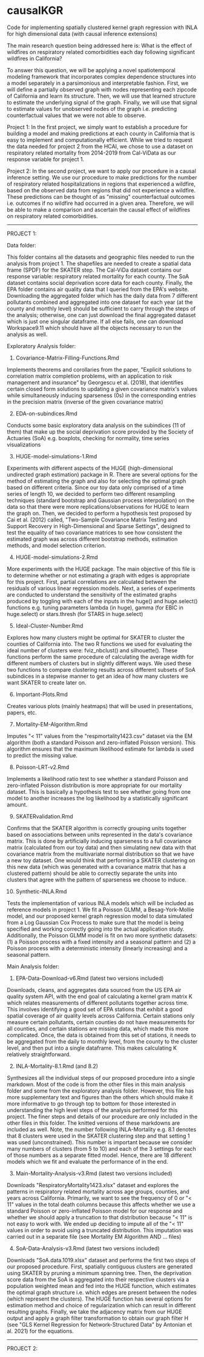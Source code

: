 # causalKGR
Code for implementing spatially clustered kernel graph regression with INLA for high dimensional data (with causal inference extensions)

The main research question being addressed here is: What is the effect of wildfires on respiratory related comorbidities each day following significant wildfires in California? 

To answer this question, we will be applying a novel spatiotemporal modeling framework that incorporates complex dependence structures into a model separately in a parsimonious and interpretable fashion. First, we will define a partially observed graph with nodes representing each zipcode of California and learn its structure. Then, we will use that learned structure to estimate the underlying signal of the graph. Finally, we will use that signal to estimate values for unobserved nodes of the graph i.e. predicting counterfactual values that we were not able to observe. 

Project 1: In the first project, we simply want to establish a procedure for building a model and making predictions at each county in California that is easy to implement and computationally efficient. While we tried to request the data needed for project 2 from the HCAI, we chose to use a dataset on respiratory related mortality from 2014-2019 from Cal-ViData as our response variable for project 1. 

Project 2: In the second project, we want to apply our procedure in a causal inference setting. We use our procedure to make predictions for the number of respiratory related hospitalizations in regions that experienced a wildfire, based on the observed data from regions that did not experience a wildfire. These predictions can be thought of as "missing" counterfactual outcomes i.e. outcomes if no wildfire had occurred in a given area. Therefore, we will be able to make a comparison and ascertain the causal effect of wildfires on respiratory related comorbidities. 

--------------------------------------------------------------------------------------------------------------------------------------------------------------

PROJECT 1: 

Data folder: 

This folder contains all the datasets and geographic files needed to run the analysis from project 1. The shapefiles are needed to create a spatial data frame (SPDF) for the SKATER step. The Cal-ViDa dataset contains our response variable: respiratory related mortality for each county. The SoA dataset contains social deprivation score data for each county. Finally, the EPA folder contains air quality data that I queried from the EPA's website. Downloading the aggregated folder which has the daily data from 7 different pollutants combined and aggregated into one dataset for each year (at the county and monthly level) should be sufficient to carry through the steps of the analysis; otherwise, one can just download the final aggregated dataset which is just one singular dataframe. If all else fails, one can download Workspace9.11 which should have all the objects necessary to run the analysis as well. 

Exploratory Analysis folder: 

1. Covariance-Matrix-Filling-Functions.Rmd 

Implements theorems and corollaries from the paper, "Explicit solutions to correlation matrix completion problems, with an application to risk management and insurance" by Georgescu et al. (2018), that identifies certain closed form solutions to updating a given covariance matrix's values while simultaneously inducing sparseness (0s) in the corresponding entries in the precision matrix (inverse of the given covariance matrix) 

2. EDA-on-subindices.Rmd  

Conducts some basic exploratory data analysis on the subindices (11 of them) that make up the social deprivation score provided by the Society of Actuaries (SoA) e.g. boxplots, checking for normality, time series visualizations

3. HUGE-model-simulations-1.Rmd

Experiments with different aspects of the HUGE (high-dimensional undirected graph estimation) package in R. There are several options for the method of estimating  the graph and also for selecting the optimal graph based on different criteria. Since our toy data only comprised of a time series of length 10, we decided to perform two different resampling techniques (standard bootstrap and Gaussian process interpolation) on the data so that there were more replications/observations for HUGE to learn the graph on. Then, we decided to perform a hypothesis test proposed by Cai et al. (2012) called, "Two-Sample Covariance Matrix Testing and Support Recovery in High-Dimensional and Sparse Settings", designed to test the equality of two covariance matrices to see how consistent the estimated graph was across different bootstrap methods, estimation methods, and model selection criterion. 

4. HUGE-model-simulations-2.Rmd

More experiments with the HUGE package. The main objective of this file is to determine whether or not estimating a graph with edges is appropriate for this project. First, partial correlations are calculated between the residuals of various linear regression models. Next, a series of experiments are conducted to understand the sensitivity of the estimated graphs produced by toggling with each of the inputs in the huge() and huge.select() functions e.g. tuning parameters lambda (in huge), gamma (for EBIC in huge.select) or stars.thresh (for STARS in huge.select) 

5. Ideal-Cluster-Number.Rmd

Explores how many clusters might be optimal for SKATER to cluster the counties of California into. The two R functions we used for evaluating the ideal number of clusters were: fviz_nbclust() and silhouette(). These functions perform the same procedure of calculating the average width for different numbers of clusters but in slightly different ways. We used these two functions to compare clustering results across different subsets of SoA subindices in a stepwise manner to get an idea of how many clusters we want SKATER to create later on. 

6. Important-Plots.Rmd

Creates various plots (mainly heatmaps) that will be used in presentations, papers, etc. 

7. Mortality-EM-Algorithm.Rmd

Imputes "< 11" values from the "respmortality1423.csv" dataset via the EM algorithm (both a standard Poisson and zero-inflated Poisson version). This algorithm ensures that the maximum likelihood estimate for lambda is used to predict the missing value. 

8. Poisson-LRT-v2.Rmd 

Implements a likelihood ratio test to see whether a standard Poisson and zero-inflated Poisson distribution is more appropriate for our mortality dataset. This is basically a hypothesis test to see whether going from one model to another increases the log likelihood by a statistically significant amount. 

9. SKATERvalidation.Rmd

Confirms that the SKATER algorithm is correctly grouping units together based on associations between units represented in the data's covariance matrix. This is done by artificially inducing sparseness to a full covariance matrix (calculated from our toy data) and then simulating new data with that covariance matrix from the multivariate normal distribution so that we have a new toy dataset. One would think that performing a SKATER clustering on this new data (which was generated with a covariance matrix that has a clustered pattern) should be able to correctly separate the units into clusters that agree with the pattern of sparseness we choose to induce.

10. Synthetic-INLA.Rmd

Tests the implementation of various INLA models which will be included as reference models in project 1. We fit a Poisson GLMM, a Besag-York-Mollie model, and our proposed kernel graph regression model to data simulated from a Log Gaussian Cox Process to make sure that the model is being specified and working correctly going into the actual application study. Additionally, the Poisson GLMM model is fit on two more synthetic datasets: (1) a Poisson process with a fixed intensity and a seasonal pattern and (2) a Poisson process with a deterministic intensity (linearly increasing) and a seasonal pattern.  

Main Analysis folder: 

1. EPA-Data-Download-v6.Rmd (latest two versions included) 

Downloads, cleans, and aggregates data sourced from the US EPA air quality system API, with the end goal of calculating a kernel gram matrix K which relates measurements of different pollutants together across time. This involves identifying a good set of EPA stations that exhibit a good spatial coverage of air quality levels across California. Certain stations only measure certain pollutants, certain counties do not have measurements for all counties, and certain stations are missing data, which made this more complicated. Once, the data is obtained from this set of stations, it needs to be aggregated from the daily to monthly level, from the county to the cluster level, and then put into a single dataframe. This makes calculating K relatively straightforward. 

2. INLA-Mortality-8.1.Rmd (and 8.2)

Synthesizes all the individual steps of our proposed procedure into a single markdown. Most of the code is from the other files in this main analysis folder and some from the exploratory analysis folder. However, this file has more supplementary text and figures than the others which should make it more informative to go through top to bottom for those interested in understanding the high level steps of the analysis performed for this project. The finer steps and details of our procedure are only included in the other files in this folder. The knitted versions of these markdowns are included as well. Note, the number following INLA-Mortality e.g. 8.1 denotes that 8 clusters were used in the SKATER clustering step and that setting 1 was used (unconstrained). This number is important because we consider many numbers of clusters (from 5 to 10) and each of the 3 settings for each of those numbers as a separate fitted model. Hence, there are 18 different models which we fit and evaluate the performance of in the end.  

3. Main-Mortality-Analysis-v3.Rmd (latest two versions included) 

Downloads "RespiratoryMortality1423.xlsx" dataset and explores the patterns in respiratory related mortality across age groups, counties, and years across California. Primarily, we want to see the frequency of 0 or "< 11" values in the total death columns because this affects whether we use a standard Poisson or zero-inflated Poisson model for our response and whether we should apply a truncation to that distribution because "< 11" is not easy to work with. We ended up deciding to impute all of the "< 11" values in order to avoid using a truncated distribution. This imputation was carried out in a separate file (see Mortality EM Algorithm AND ... files) 

4. SoA-Data-Analysis-v3.Rmd (latest two versions included)

Downloads "SoA.data.1019.xlsx" dataset and performs the first two steps of our proposed procedure. First, spatially contiguous clusters are generated using SKATER by pruning a minimum spanning tree. Then, the deprivation score data from the SoA is aggregated into their respective clusters via a population weighted mean and fed into the HUGE function, which estimates the optimal graph structure i.e. which edges are present between the nodes (which represent the clusters). The HUGE function has several options for estimation method and choice of regularization which can result in different resulting graphs. Finally, we take the adjacency matrix from our HUGE output and apply a graph filter transformation to obtain our graph filter H (see "GLS Kernel Regression for Network-Structured Data" by Antonian et al. 2021) for the equations. 

--------------------------------------------------------------------------------------------------------------------------------------------------------------

PROJECT 2: 
